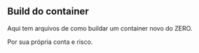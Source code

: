 ## Build do container

Aqui tem arquivos de como buildar um container novo do ZERO.

Por sua própria conta e risco.
